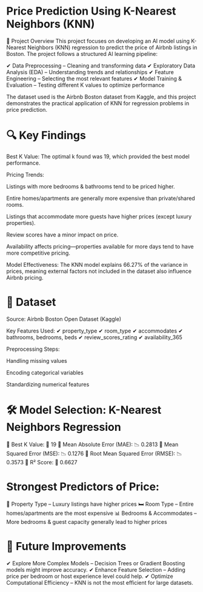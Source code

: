 # Price Prediction Using K-Nearest Neighbors (KNN)
📌 Project Overview
This project focuses on developing an AI model using K-Nearest Neighbors (KNN) regression to predict the price of Airbnb listings in Boston. The project follows a structured AI learning pipeline:

✔ Data Preprocessing – Cleaning and transforming data
✔ Exploratory Data Analysis (EDA) – Understanding trends and relationships
✔ Feature Engineering – Selecting the most relevant features
✔ Model Training & Evaluation – Testing different K values to optimize performance

The dataset used is the Airbnb Boston dataset from Kaggle, and this project demonstrates the practical application of KNN for regression problems in price prediction.

# 🔍 Key Findings
Best K Value: The optimal k found was 19, which provided the best model performance.

Pricing Trends:

Listings with more bedrooms & bathrooms tend to be priced higher.

Entire homes/apartments are generally more expensive than private/shared rooms.

Listings that accommodate more guests have higher prices (except luxury properties).

Review scores have a minor impact on price.

Availability affects pricing—properties available for more days tend to have more competitive pricing.

Model Effectiveness: The KNN model explains 66.27% of the variance in prices, meaning external factors not included in the dataset also influence Airbnb pricing.

# 📂 Dataset
Source: Airbnb Boston Open Dataset (Kaggle)

Key Features Used:
✔ property_type
✔ room_type
✔ accommodates
✔ bathrooms, bedrooms, beds
✔ review_scores_rating
✔ availability_365

Preprocessing Steps:

Handling missing values

Encoding categorical variables

Standardizing numerical features

# 🛠 Model Selection: K-Nearest Neighbors Regression
📌 Best K Value: 🔢 19
📌 Mean Absolute Error (MAE): 📉 0.2813
📌 Mean Squared Error (MSE): 📉 0.1276
📌 Root Mean Squared Error (RMSE): 📉 0.3573
📌 R² Score: 🎯 0.6627

# Strongest Predictors of Price:
🏡 Property Type – Luxury listings have higher prices
🛏 Room Type – Entire homes/apartments are the most expensive
📊 Bedrooms & Accommodates – More bedrooms & guest capacity generally lead to higher prices

# 🚀 Future Improvements
✔ Explore More Complex Models – Decision Trees or Gradient Boosting models might improve accuracy.
✔ Enhance Feature Selection – Adding price per bedroom or host experience level could help.
✔ Optimize Computational Efficiency – KNN is not the most efficient for large datasets.
